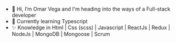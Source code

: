 - 👋 Hi, I’m Omar Vega and I'm heading into the ways of a Full-stack developer
- 👀 Currently learning Typescript
- ✨ Knowledge in Html | Css (scss) | Javascript |  ReactJs | Redux | NodeJs | MongoDB | Mongoose | Scrum 


<!---
Cieth/Cieth is a ✨ special ✨ repository because its `README.md` (this file) appears on your GitHub profile.
You can click the Preview link to take a look at your changes.
--->
